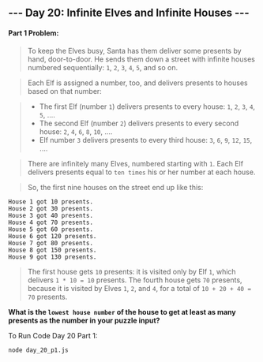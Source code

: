 ## --- Day 20: Infinite Elves and Infinite Houses ---

#### Part 1 Problem:

> To keep the Elves busy, Santa has them deliver some presents by hand, door-to-door. He sends them down a street with infinite houses numbered sequentially: `1`, `2`, `3`, `4`, `5`, and so on.

> Each Elf is assigned a number, too, and delivers presents to houses based on that number:

> - The first Elf (number `1`) delivers presents to every house: `1`, `2`, `3`, `4`, `5`, ....
> - The second Elf (number `2`) delivers presents to every second house: `2`, `4`, `6`, `8`, `10`, ....
> - Elf number `3` delivers presents to every third house: `3`, `6`, `9`, `12`, `15`, ....

> There are infinitely many Elves, numbered starting with `1`. Each Elf delivers presents equal to `ten times` his or her number at each house.

> So, the first nine houses on the street end up like this:
```
House 1 got 10 presents.
House 2 got 30 presents.
House 3 got 40 presents.
House 4 got 70 presents.
House 5 got 60 presents.
House 6 got 120 presents.
House 7 got 80 presents.
House 8 got 150 presents.
House 9 got 130 presents.
```

> The first house gets `10` presents: it is visited only by Elf `1`, which delivers `1 * 10 = 10` presents. The fourth house gets `70` presents, because it is visited by Elves `1`, `2`, and `4`, for a total of `10 + 20 + 40 = 70` presents.

**What is the `lowest house number` of the house to get at least as many presents as the number in your puzzle input?**

To Run Code Day 20 Part 1:
```
node day_20_p1.js
```
